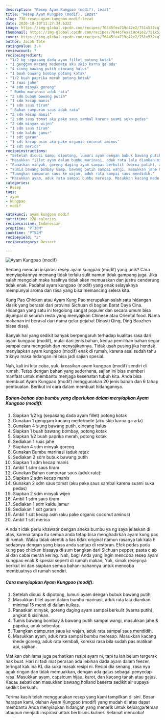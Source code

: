 ```yaml
---
description: "Resep Ayam Kungpao (modif), Lezat"
title: "Resep Ayam Kungpao (modif), Lezat"
slug: 738-resep-ayam-kungpao-modif-lezat
date: 2020-10-10T11:27:34.632Z
image: https://img-global.cpcdn.com/recipes/76445fea719c42e2/751x532cq70/ayam-kungpao-modif-foto-resep-utama.jpg
thumbnail: https://img-global.cpcdn.com/recipes/76445fea719c42e2/751x532cq70/ayam-kungpao-modif-foto-resep-utama.jpg
cover: https://img-global.cpcdn.com/recipes/76445fea719c42e2/751x532cq70/ayam-kungpao-modif-foto-resep-utama.jpg
author: Jacob Tate
ratingvalue: 3.4
reviewcount: 7
recipeingredient:
- "1/2 kg sepasang dada ayam fillet potong kotak"
- "1 genggam kacang medemete aku skip karna ga ada"
- "4 siung bawang putih cincang halus"
- "1 buah bawang bombay potong kotak"
- "1/2 buah paprika merah potong kotak"
- "1 ruas jahe"
- "4 sdm minyak goreng"
- " Bumbu marinasi aduk rata"
- "2 sdm bubuk bawang putih"
- "1 sdm kecap manis"
- "1 sdm saus tiram"
- " Bahan campuran saus aduk rata"
- "2 sdm kecap manis"
- "2 sdm saus tomat aku pake saus sambal karena suami suka pedas"
- "2 sdm minyak wijen"
- "1 sdm saus tiram"
- "1 sdm kaldu jamur"
- "1 sdt garam"
- "1 sdt kecap asin aku pake organic coconut aminos"
- "1 sdt merica"
recipeinstructions:
- "Setelah dicuci &amp; dipotong, lumuri ayam dengan bubuk bawang putih"
- "Masukkan fillet ayam dalam bumbu marinasi, aduk rata lalu diamkan minimal 15 menit di dalam kulkas."
- "Panaskan minyak, goreng daging ayam sampai berkulit (warna putih), angkat &amp; sisihkan."
- "Tumis bawang bombay &amp; bawang putih sampai wangi, masukkan jahe &amp; paprika, aduk sebentar."
- "Tuangkan campuran saus ke wajan, aduk rata sampai saus mendidih."
- "Masukkan ayam, aduk rata sampai bumbu meresap. Masukkan kacang mede goreng, aduk rata kembali, koreksi rasa bila sudah pas matikan api, sajikan."
categories:
- Resep
tags:
- ayam
- kungpao
- modif

katakunci: ayam kungpao modif 
nutrition: 228 calories
recipecuisine: Indonesian
preptime: "PT30M"
cooktime: "PT52M"
recipeyield: "2"
recipecategory: Dessert

---
```



![Ayam Kungpao (modif)](https://img-global.cpcdn.com/recipes/76445fea719c42e2/751x532cq70/ayam-kungpao-modif-foto-resep-utama.jpg)

Sedang mencari inspirasi resep ayam kungpao (modif) yang unik? Cara menyiapkannya memang tidak terlalu sulit namun tidak gampang juga. Jika salah mengolah maka hasilnya tidak akan memuaskan dan justru cenderung tidak enak. Padahal ayam kungpao (modif) yang enak selayaknya mempunyai aroma dan rasa yang bisa memancing selera kita.

Kung Pao Chicken atau Ayam Kung Pao merupakan salah satu hidangan klasik yang berasal dari provinsi Sichuan di bagian Barat Daya Cina. Hidangan yang satu ini tergolong sangat populer dan secara umum bisa dijumpai di seluruh resto yang menyajikan Chinese atau Oriental food. Nama makanan ini berasal dari nama gelar pejabat Dinasti Qing, Ding Baozhen biasa disaji.

Banyak hal yang sedikit banyak berpengaruh terhadap kualitas rasa dari ayam kungpao (modif), mulai dari jenis bahan, kedua pemilihan bahan segar sampai cara mengolah dan menyajikannya. Tidak usah pusing jika hendak menyiapkan ayam kungpao (modif) enak di rumah, karena asal sudah tahu triknya maka hidangan ini bisa jadi sajian spesial.


Nah, kali ini kita coba, yuk, kreasikan ayam kungpao (modif) sendiri di rumah. Tetap dengan bahan yang sederhana, sajian ini bisa memberi manfaat untuk membantu menjaga kesehatan tubuh kita. Anda bisa membuat Ayam Kungpao (modif) menggunakan 20 jenis bahan dan 6 tahap pembuatan. Berikut ini cara dalam membuat hidangannya.

<!--inarticleads1-->

##### Bahan-bahan dan bumbu yang diperlukan dalam menyiapkan Ayam Kungpao (modif):

1. Siapkan 1/2 kg (sepasang dada ayam fillet) potong kotak
1. Gunakan 1 genggam kacang mede/mete (aku skip karna ga ada)
1. Gunakan 4 siung bawang putih, cincang halus
1. Siapkan 1 buah bawang bombay, potong kotak
1. Siapkan 1/2 buah paprika merah, potong kotak
1. Sediakan 1 ruas jahe
1. Siapkan 4 sdm minyak goreng
1. Gunakan  Bumbu marinasi (aduk rata):
1. Sediakan 2 sdm bubuk bawang putih
1. Siapkan 1 sdm kecap manis
1. Ambil 1 sdm saus tiram
1. Gunakan  Bahan campuran saus (aduk rata):
1. Siapkan 2 sdm kecap manis
1. Gunakan 2 sdm saus tomat (aku pake saus sambal karena suami suka pedas)
1. Siapkan 2 sdm minyak wijen
1. Ambil 1 sdm saus tiram
1. Sediakan 1 sdm kaldu jamur
1. Sediakan 1 sdt garam
1. Ambil 1 sdt kecap asin (aku pake organic coconut aminos)
1. Ambil 1 sdt merica


A nda t idak perlu khawatir dengan aneka bumbu ya ng saya jelaskan di atas, karena tanpa itu semua anda tetap bisa menghadirkan ayam kung pao di rumah. Walau tidak otentik a lias tidak original namun rasanya tak kala h sedapnya dengan yang biasa anda santap di restoran. Efek pedas pada kung pao chicken biasaya di sum bangkan dari Sichuan pepper, pasta c ab ai dan cabai merah kering. Nah, bagi Anda yang ingin mencoba resep ayam kungpao enak &amp; spesial seperti di rumah makan, Yuk, simak resepnya berikut ini dan siapkan semua bahan-bahannya untuk mencoba membuatnya di rumah sendiri. 

<!--inarticleads2-->

##### Cara menyiapkan Ayam Kungpao (modif):

1. Setelah dicuci &amp; dipotong, lumuri ayam dengan bubuk bawang putih
1. Masukkan fillet ayam dalam bumbu marinasi, aduk rata lalu diamkan minimal 15 menit di dalam kulkas.
1. Panaskan minyak, goreng daging ayam sampai berkulit (warna putih), angkat &amp; sisihkan.
1. Tumis bawang bombay &amp; bawang putih sampai wangi, masukkan jahe &amp; paprika, aduk sebentar.
1. Tuangkan campuran saus ke wajan, aduk rata sampai saus mendidih.
1. Masukkan ayam, aduk rata sampai bumbu meresap. Masukkan kacang mede goreng, aduk rata kembali, koreksi rasa bila sudah pas matikan api, sajikan.


Mat kan dah lama juga perhatikan resipi ayam ni, tapi tu lah belum tergerak nak buat. Hari ni tadi mat perasan ada lebihan dada ayam dalam feezer, teringat kak ina KL dia suka masak resipi ni. Resipi dia senang, rasa nya agak ringan dan tidak memuakkan, dengan ada gajus sebagai penyedap rasa. Masukkan ayam, capsicum hijau, karot, dan kacang tanah atau gajus. Kacau sebati dan masukkan bawang holland beserta sedikit air supaya sedikit berkuah. 

Terima kasih telah menggunakan resep yang kami tampilkan di sini. Besar harapan kami, olahan Ayam Kungpao (modif) yang mudah di atas dapat membantu Anda menyiapkan hidangan yang menarik untuk keluarga/teman ataupun menjadi inspirasi untuk berbisnis kuliner. Selamat mencoba!
